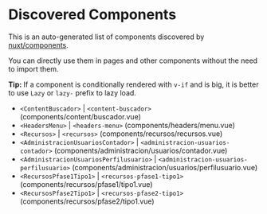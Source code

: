 # Discovered Components

This is an auto-generated list of components discovered by [nuxt/components](https://github.com/nuxt/components).

You can directly use them in pages and other components without the need to import them.

**Tip:** If a component is conditionally rendered with `v-if` and is big, it is better to use `Lazy` or `lazy-` prefix to lazy load.

- `<ContentBuscador>` | `<content-buscador>` (components/content/buscador.vue)
- `<HeadersMenu>` | `<headers-menu>` (components/headers/menu.vue)
- `<Recursos>` | `<recursos>` (components/recursos/recursos.vue)
- `<AdministracionUsuariosContador>` | `<administracion-usuarios-contador>` (components/administracion/usuarios/contador.vue)
- `<AdministracionUsuariosPerfilusuario>` | `<administracion-usuarios-perfilusuario>` (components/administracion/usuarios/perfilusuario.vue)
- `<RecursosPfase1Tipo1>` | `<recursos-pfase1-tipo1>` (components/recursos/pfase1/tipo1.vue)
- `<RecursosPfase2Tipo1>` | `<recursos-pfase2-tipo1>` (components/recursos/pfase2/tipo1.vue)
